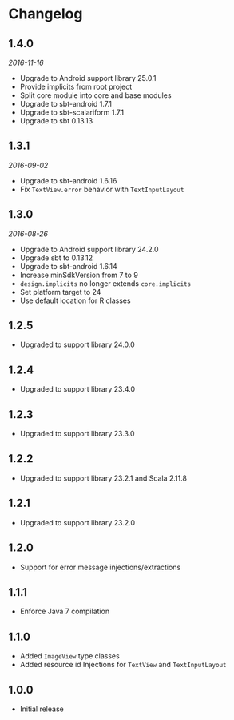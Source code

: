 # Changelog

## 1.4.0

_2016-11-16_

 * Upgrade to Android support library 25.0.1
 * Provide implicits from root project
 * Split core module into core and base modules
 * Upgrade to sbt-android 1.7.1
 * Upgrade to sbt-scalariform 1.7.1
 * Upgrade to sbt 0.13.13

## 1.3.1

_2016-09-02_

 * Upgrade to sbt-android 1.6.16
 * Fix `TextView.error` behavior with `TextInputLayout`

## 1.3.0

_2016-08-26_

 * Upgrade to Android support library 24.2.0
 * Upgrade sbt to 0.13.12
 * Upgrade to sbt-android 1.6.14
 * Increase minSdkVersion from 7 to 9
 * `design.implicits` no longer extends `core.implicits`
 * Set platform target to 24
 * Use default location for R classes

## 1.2.5

 * Upgraded to support library 24.0.0

## 1.2.4

 * Upgraded to support library 23.4.0

## 1.2.3

 * Upgraded to support library 23.3.0

## 1.2.2

 * Upgraded to support library 23.2.1 and Scala 2.11.8

## 1.2.1

 * Upgraded to support library 23.2.0

## 1.2.0

 * Support for error message injections/extractions

## 1.1.1

 * Enforce Java 7 compilation

## 1.1.0

 * Added `ImageView` type classes
 * Added resource id Injections for `TextView` and `TextInputLayout`

## 1.0.0

 * Initial release
